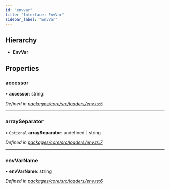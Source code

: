 ```yaml
---
id: "envvar"
title: "Interface: EnvVar"
sidebar_label: "EnvVar"
---
```


## Hierarchy

- **EnvVar**

## Properties

### accessor

• **accessor**: string

_Defined in [packages/core/src/loaders/env.ts:5](https://github.com/willsoto/node-konfig/blob/e86bb60/packages/core/src/loaders/env.ts#L5)_

---

### arraySeparator

• `Optional` **arraySeparator**: undefined \| string

_Defined in [packages/core/src/loaders/env.ts:7](https://github.com/willsoto/node-konfig/blob/e86bb60/packages/core/src/loaders/env.ts#L7)_

---

### envVarName

• **envVarName**: string

_Defined in [packages/core/src/loaders/env.ts:6](https://github.com/willsoto/node-konfig/blob/e86bb60/packages/core/src/loaders/env.ts#L6)_
